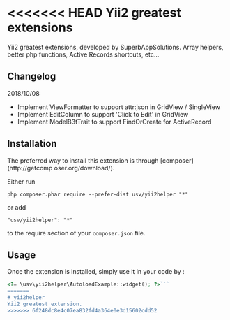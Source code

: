 <<<<<<< HEAD
Yii2 greatest extensions
========================
Yii2 greatest extensions, developed by SuperbAppSolutions. Array helpers, better php 
functions, Active Records shortcuts, etc...

Changelog
------------
2018/10/08 
- Implement ViewFormatter to support attr:json in GridView / SingleView
- Implement EditColumn to support 'Click to Edit' in GridView
- Implement ModelB3tTrait to support FindOrCreate for ActiveRecord 



Installation
------------

The preferred way to install this extension is through [composer](http://getcomp
oser.org/download/).

Either run

```
php composer.phar require --prefer-dist usv/yii2helper "*"
```

or add

```
"usv/yii2helper": "*"
```

to the require section of your `composer.json` file.


Usage
-----

Once the extension is installed, simply use it in your code by  :

```php
<?= \usv\yii2helper\AutoloadExample::widget(); ?>```
=======
# yii2helper
Yii2 greatest extension.
>>>>>>> 6f248dc8e4c07ea832fd4a364e0e3d15602cdd52

